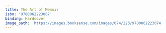 ```yaml
---
title: The Art of Memoir
isbn: '9780062223067'
binding: Hardcover
image_path: 'https://images.booksense.com/images/074/223/9780062223074.jpg'
---
```



